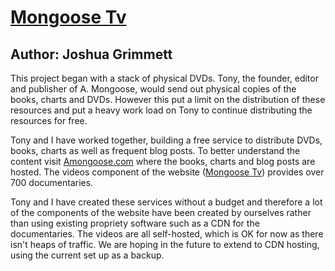 # [Mongoose Tv](https://tv.amongoose.com)

## Author: Joshua Grimmett

This project began with a stack of physical DVDs. Tony, the founder, editor and publisher of A. Mongoose, would send out physical copies of the books, charts and DVDs. However this put a limit on the distribution of these resources and put a heavy work load on Tony to continue distributing the resources for free. 

Tony and I have worked together, building a free service to distribute DVDs, books, charts as well as frequent blog posts. To better understand the content visit [Amongoose.com](https://amongoose.com/) where the books, charts and blog posts are hosted. The videos component of the website ([Mongoose Tv](https://tv.amongoose.com)) provides over 700 documentaries.

Tony and I have created these services without a budget and therefore a lot of the components of the website have been created by ourselves rather than using existing propriety software such as a CDN for the documentaries. The videos are all self-hosted, which is OK for now as there isn't heaps of traffic. We are hoping in the future to extend to CDN hosting, using the current set up as a backup.
